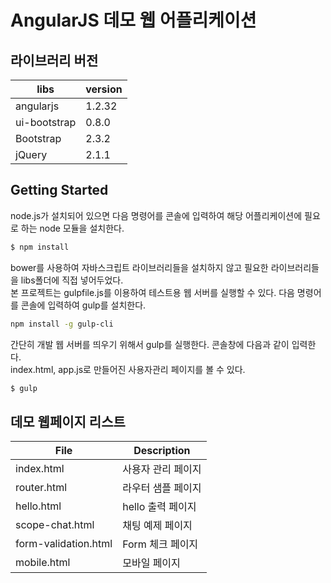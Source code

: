 # AngularJS 데모 웹 어플리케이션

## 라이브러리 버전

| libs         | version |
|--------------|---------|
| angularjs    | 1.2.32  |
| ui-bootstrap | 0.8.0   |
| Bootstrap    | 2.3.2   |
| jQuery       | 2.1.1   |

## Getting Started

node.js가 설치되어 있으면 다음 명령어를 콘솔에 입력하여 해당 어플리케이션에 필요로 하는 node 모듈을 설치한다.

```sh
$ npm install
```

bower를 사용하여 자바스크립트 라이브러리들을 설치하지 않고 필요한 라이브러리들을 libs폴더에 직접 넣어두었다.  
본 프로젝트는 gulpfile.js를 이용하여 테스트용 웹 서버를 실행할 수 있다. 다음 명령어를 콘솔에 입력하여 gulp를 설치한다.

```sh
npm install -g gulp-cli
```

간단히 개발 웹 서버를 띄우기 위해서 gulp를 실행한다. 콘솔창에 다음과 같이 입력한다.  
index.html, app.js로 만들어진 사용자관리 페이지를 볼 수 있다.

```sh
$ gulp
```

## 데모 웹페이지 리스트

| File                 | Description        |
|----------------------|--------------------|
| index.html           | 사용자 관리 페이지 |
| router.html          | 라우터 샘플 페이지 |
| hello.html           | hello 출력 페이지  |
| scope-chat.html      | 채팅 예제 페이지   |
| form-validation.html | Form 체크 페이지   |
| mobile.html          | 모바일 페이지      |
